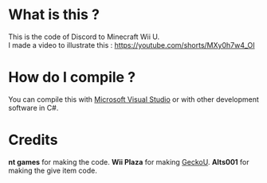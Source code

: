 # What is this ?
This is the code of Discord to Minecraft Wii U.    
I made a video to illustrate this : https://youtube.com/shorts/MXy0h7w4_OI

# How do I compile ? 
You can compile this with [Microsoft Visual Studio](https://visualstudio.microsoft.com/) or with other development software in C#.

# Credits
**nt games** for making the code.
**Wii Plaza** for making [GeckoU](https://github.com/XxModZxXWiiPlaza/GeckoU).
**Alts001** for making the give item code.

